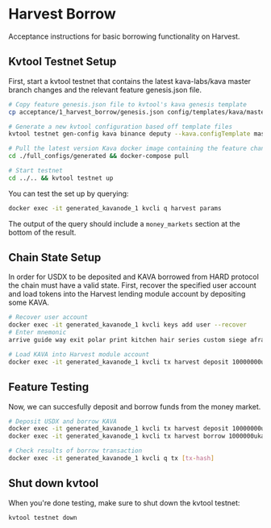 # Harvest Borrow

Acceptance instructions for basic borrowing functionality on Harvest.

## Kvtool Testnet Setup

First, start a kvtool testnet that contains the latest kava-labs/kava master branch changes and the relevant feature genesis.json file.

```bash
# Copy feature genesis.json file to kvtool's kava genesis template
cp acceptance/1_harvest_borrow/genesis.json config/templates/kava/master/initstate/.kvd/config/genesis.json

# Generate a new kvtool configuration based off template files
kvtool testnet gen-config kava binance deputy --kava.configTemplate master

# Pull the latest version Kava docker image containing the feature changing
cd ./full_configs/generated && docker-compose pull

# Start testnet
cd ../.. && kvtool testnet up
```

You can test the set up by querying:

```bash
docker exec -it generated_kavanode_1 kvcli q harvest params
```

The output of the query should include a `money_markets` section at the bottom of the result.

## Chain State Setup

In order for USDX to be deposited and KAVA borrowed from HARD protocol the chain must have a valid state. First, recover the specified user account and load tokens into the Harvest lending module account by depositing some KAVA.

```bash
# Recover user account
docker exec -it generated_kavanode_1 kvcli keys add user --recover
# Enter mnemonic
arrive guide way exit polar print kitchen hair series custom siege afraid shrug crew fashion mind script divorce pattern trust project regular robust safe

# Load KAVA into Harvest module account
docker exec -it generated_kavanode_1 kvcli tx harvest deposit 10000000ukava lp --from user
```

## Feature Testing

Now, we can succesfully deposit and borrow funds from the money market.
```bash
# Deposit USDX and borrow KAVA
docker exec -it generated_kavanode_1 kvcli tx harvest deposit 10000000usdx lp --from user
docker exec -it generated_kavanode_1 kvcli tx harvest borrow 1000000ukava --from user

# Check results of borrow transaction
docker exec -it generated_kavanode_1 kvcli q tx [tx-hash]
```

## Shut down kvtool

When you're done testing, make sure to shut down the kvtool testnet:

```bash
kvtool testnet down
```
